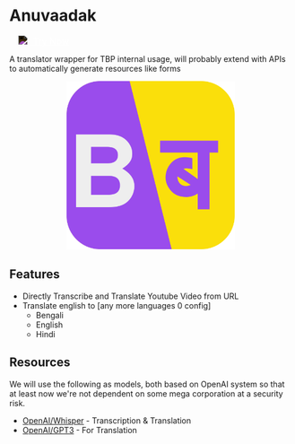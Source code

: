 # Anuvaadak
<a
    href="//anuvaadak.nukes.in" class="try b0 d-ib rx10"
    style="font-size: 18px !important;line-height: 0.5em;padding: 12px 16px;background: var(--theme-color);color: #fff !important;"
    >
    <img class="b0 icon" src="https://raw.githubusercontent.com/FortAwesome/Font-Awesome/6.x/svgs/solid/globe.svg" style="height: 1em;filter: invert(100%);margin-right: 5px;">
    <span class="p-rel" style="font-size:0.9em; top:-4px;">Try Now</span>
</a>

A translator wrapper for TBP internal usage, will probably extend with APIs to automatically generate resources like forms

<div align="center">
    <img class="mx-a b0" height="300px" width="300px" src="./assets/logo.svg" />
</div>

## Features
- Directly Transcribe and Translate Youtube Video from URL
- Translate english to [any more languages 0 config]
    - Bengali
    - English
    - Hindi

## Resources
We will use the following as models, both based on OpenAI system so that at least now we're not dependent on some mega corporation at a security risk.
- [OpenAI/Whisper](//github.com/openai/whisper) - Transcription & Translation
- [OpenAI/GPT3](//openai.com/api/) - For Translation
